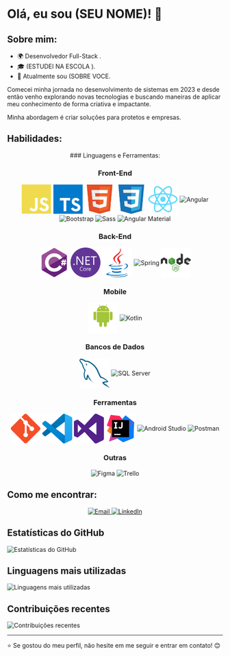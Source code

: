 # Olá, eu sou (SEU NOME)! 👋
 
## Sobre mim:
- 🌍 Desenvolvedor Full-Stack .
- 🎓 (ESTUDEI NA ESCOLA ).
- 💼 Atualmente sou (SOBRE VOCE.
 
Comecei minha jornada no desenvolvimento de sistemas em 2023 e desde então venho explorando novas tecnologias e buscando maneiras de aplicar meu conhecimento de forma criativa e impactante.
 
Minha abordagem é criar soluções para protetos e empresas.
## Habilidades:
<div align="center" style="display: inline_block">
  ### Linguagens e Ferramentas:
<h3 align="center">Front-End</h3>
<img align="center" alt="JavaScript" height="70" width="70" src="https://raw.githubusercontent.com/devicons/devicon/master/icons/javascript/javascript-plain.svg">
<img align="center" alt="TypeScript" height="70" width="70" src="https://raw.githubusercontent.com/devicons/devicon/master/icons/typescript/typescript-plain.svg">
<img align="center" alt="HTML5" height="70" width="70" src="https://raw.githubusercontent.com/devicons/devicon/master/icons/html5/html5-original.svg">
<img align="center" alt="CSS3" height="70" width="70" src="https://raw.githubusercontent.com/devicons/devicon/master/icons/css3/css3-original.svg">
<img align="center" alt="React" height="70" width="70" src="https://raw.githubusercontent.com/devicons/devicon/master/icons/react/react-original.svg">
<img align="center" alt="Angular" height="70" width="70" src="https://cdn3.iconfinder.com/data/icons/logos-3/250/angular-512.png">
<img align="center" alt="Bootstrap" height="70" width="70" src="https://cdn.jsdelivr.net/gh/devicons/devicon/icons/bootstrap/bootstrap-original.svg">
<img align="center" alt="Sass" height="70" width="70" src="https://cdn.jsdelivr.net/gh/devicons/devicon/icons/sass/sass-original.svg">
<img align="center" alt="Angular Material" height="70" width="70" src="https://cdn.jsdelivr.net/gh/devicons/devicon/icons/angularmaterial/angularmaterial-original.svg">
<h3 align="center">Back-End</h3>
<img align="center" alt="C#" height="70" width="70" src="https://raw.githubusercontent.com/devicons/devicon/master/icons/csharp/csharp-original.svg">
<img align="center" alt=".NET Framework" height="70" width="70" src="https://raw.githubusercontent.com/devicons/devicon/master/icons/dotnetcore/dotnetcore-original.svg">
<img align="center" alt="Java" height="70" width="70" src="https://raw.githubusercontent.com/devicons/devicon/master/icons/java/java-original.svg">
<img align="center" alt="Spring" height="70" width="70" src="https://www.vectorlogo.zone/logos/springio/springio-icon.svg">
<img align="center" alt="Node.js" height="70" width="70" src="https://raw.githubusercontent.com/devicons/devicon/master/icons/nodejs/nodejs-original-wordmark.svg">

<h3 align="center">Mobile</h3>
<img align="center" alt="Java para Android" height="70" width="70" src="https://raw.githubusercontent.com/devicons/devicon/master/icons/android/android-original-wordmark.svg">
<img align="center" alt="Kotlin" height="70" width="70" src="https://www.vectorlogo.zone/logos/kotlinlang/kotlinlang-icon.svg">
<h3 align="center">Bancos de Dados</h3>
<img align="center" alt="MySQL" height="70" width="70" src="https://raw.githubusercontent.com/devicons/devicon/master/icons/mysql/mysql-original.svg">
<img align="center" alt="SQL Server" height="70" width="70" src="https://cdn.jsdelivr.net/gh/devicons/devicon/icons/microsoftsqlserver/microsoftsqlserver-plain-wordmark.svg">
<h3 align="center">Ferramentas</h3>
<img align="center" alt="Git" height="70" width="70" src="https://raw.githubusercontent.com/devicons/devicon/master/icons/git/git-original.svg">
<img align="center" alt="Visual Studio Code" height="70" width="70" src="https://raw.githubusercontent.com/devicons/devicon/master/icons/vscode/vscode-original.svg">
<img align="center" alt="Visual Studio 2022" height="70" width="70" src="https://raw.githubusercontent.com/devicons/devicon/master/icons/visualstudio/visualstudio-plain.svg">
<img align="center" alt="IntelliJ IDEA" height="70" width="70" src="https://raw.githubusercontent.com/devicons/devicon/master/icons/intellij/intellij-original.svg">
<img align="center" alt="Android Studio" height="70" width="70" src="https://www.vectorlogo.zone/logos/android/android-official.svg">
<img align="center" alt="Postman" height="70" width="70" src="https://cdn.jsdelivr.net/gh/devicons/devicon/icons/postman/postman-original.svg">
<h3 align="center">Outras</h3>
<img align="center" alt="Figma" height="70" width="70" src="https://www.vectorlogo.zone/logos/figma/figma-icon.svg">
<img align="center" alt="Trello" height="70" width="70" src="https://cdn.jsdelivr.net/gh/devicons/devicon/icons/trello/trello-plain.svg">
</div>
 
## Como me encontrar:
<div align="center">
<a href="mailto:oliverlucas983@gmail.com">
<img src="https://img.shields.io/badge/Email-oliverlucas983%40gmail.com-%23D14836?style=for-the-badge&logo=gmail&logoColor=white" alt="Email">
</a>
<a href="https://www.linkedin.com/in/lucas-lessa-oliveira/" target="_blank">
<img src="https://img.shields.io/badge/LinkedIn-Lucas%20Lessa%20Oliveira-%230077B5?style=for-the-badge&logo=linkedin&logoColor=white" alt="LinkedIn">
</a>
</div>
 
## Estatísticas do GitHub
![Estatísticas do GitHub](https://github-readme-stats.vercel.app/api?username=lessa1717&show_icons=true&theme=dark)
 
## Linguagens mais utilizadas
![Linguagens mais utilizadas](https://github-readme-stats.vercel.app/api/top-langs/?username=lessa1717&layout=compact&theme=dark)
 
## Contribuições recentes
![Contribuições recentes](https://github-readme-streak-stats.herokuapp.com/?user=lessa1717&theme=dark)
 
---
 
⭐️ Se gostou do meu perfil, não hesite em me seguir e entrar em contato! 😊
